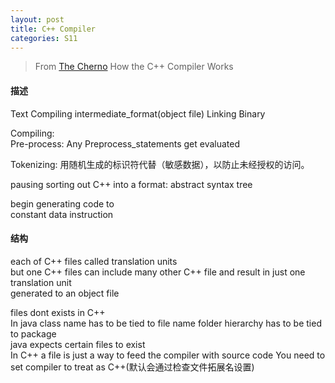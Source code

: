 ```yaml
---
layout: post
title: C++ Compiler
categories: S11
---
```


> From [The Cherno](https://www.youtube.com/channel/UCQ-W1KE9EYfdxhL6S4twUNw) How the C++ Compiler Works

#### 描述

Text Compiling intermediate_format(object file) Linking Binary

Compiling:  
Pre-process: Any Preprocess_statements get evaluated  

Tokenizing: 用随机生成的标识符代替（敏感数据），以防止未经授权的访问。  

pausing sorting out C++ into a format: abstract syntax tree  

begin generating code to  
constant data instruction

#### 结构

each of C++ files called translation units  
but one C++ files can include many other C++ file and result in just one translation unit  
generated to an object file  

files dont exists in C++  
In java class name has to be tied to file name
folder hierarchy has to be tied to package  
java expects certain files to exist  
In C++ a file is just a way to feed the compiler with source code You need to set compiler to treat as C++(默认会通过检查文件拓展名设置)